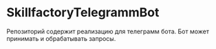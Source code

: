 # SkillfactoryTelegrammBot
Репозиторий содержит реализацию для телеграмм бота. Бот может принимать и обрабатывать запросы.
